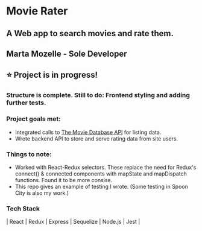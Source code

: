 # Movie Rater
## A Web app to search movies and rate them.
## Marta Mozelle - Sole Developer

## ⭐  Project is in progress! 
### Structure is complete. Still to do: Frontend styling and adding further tests. 

### Project goals met: 
- Integrated calls to [The Movie Database API](themoviedb.org) for listing data. 
- Wrote backend API to store and serve rating data from site users. 

### Things to note:
- Worked with React-Redux selectors. These replace the need for Redux's connect() & connected components with mapState and mapDispatch functions. Found it to be more consise. 
- This repo gives an example of testing I wrote. (Some testing in Spoon City is also my work.)

### Tech Stack
| React | Redux | Express | Sequelize | Node.js | Jest |


